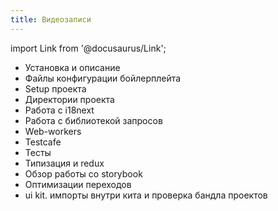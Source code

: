 ```yaml
---
title: Видеозаписи
---
```


import Link from '@docusaurus/Link';

- <Link to='https://youtu.be/W7-KKiR1_bw'>Установка и описание</Link> 
- <Link to='https://youtu.be/0PIOFdmR9_o'>Файлы конфигурации бойлерплейта</Link> 
- <Link to='https://youtu.be/1Zy-enxep9E'>Setup проекта</Link> 
- <Link to='https://youtu.be/m80yGFuFxcE'>Директории проекта</Link> 
- <Link to='https://youtu.be/w0bBV8gQYMk'>Работа с i18next</Link> 
- <Link to='https://youtu.be/qNNzNbW4HJg'>Работа с библиотекой запросов</Link> 
- <Link to='https://youtu.be/B_R6nItm6lY'>Web-workers</Link> 
- <Link to='https://youtu.be/QdEJAbOZaE8'>Testcafe</Link> 
- <Link to='https://youtu.be/lh9Em6ZUuig'>Тесты</Link> 
- <Link to='https://youtu.be/mqOmQzfHbdw'>Типизация и redux</Link> 
- <Link to='https://youtu.be/T7_jIQowNac'>Обзор работы со storybook</Link> 
- <Link to='https://youtu.be/Ax75Dc0UaFI'>Оптимизации переходов</Link> 
- <Link to='https://youtu.be/wS6Z8gSB53c'>ui kit. импорты внутри кита и проверка бандла проектов</Link> 
